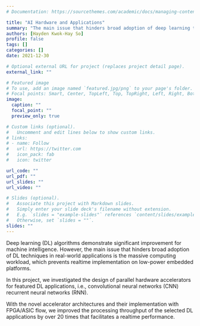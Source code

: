 ```yaml
---
# Documentation: https://sourcethemes.com/academic/docs/managing-content/

title: "AI Hardware and Applications"
summary: "The main issue that hinders broad adoption of deep learning techniques in realworld applications is the massive computing workload, which prevents realtime implementation on low-power embedded platforms. In this project, we investigate the design of parallel hardware accelerators for featured DL applications."
authors: [Hayden Kwok-Hay So]
profile: false
tags: []
categories: []
date: 2021-12-30

# Optional external URL for project (replaces project detail page).
external_link: ""

# Featured image
# To use, add an image named `featured.jpg/png` to your page's folder.
# Focal points: Smart, Center, TopLeft, Top, TopRight, Left, Right, BottomLeft, Bottom, BottomRight.
image:
  caption: ""
  focal_point: ""
  preview_only: true

# Custom links (optional).
#   Uncomment and edit lines below to show custom links.
# links:
# - name: Follow
#   url: https://twitter.com
#   icon_pack: fab
#   icon: twitter

url_code: ""
url_pdf: ""
url_slides: ""
url_video: ""

# Slides (optional).
#   Associate this project with Markdown slides.
#   Simply enter your slide deck's filename without extension.
#   E.g. `slides = "example-slides"` references `content/slides/example-slides.md`.
#   Otherwise, set `slides = ""`.
slides: ""
---
```


Deep learning (DL) algorithms demonstrate significant improvement for machine intelligence. However, the main issue that hinders broad adoption of DL techniques in real-world applications is the massive computing workload, which prevents realtime implementation on low-power embedded platforms.

In this project, we investigated the design of parallel hardware accelerators for featured DL applications, i.e., convolutional neural networks (CNN) recurrent neural networks (RNN).

With the novel accelerator architectures and their implementation with FPGA/ASIC flow, we improved the processing throughput of the selected DL applications by over 20 times that facilitates a realtime performance.







































